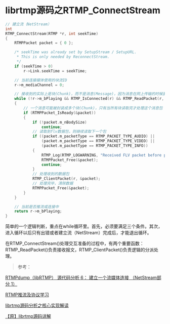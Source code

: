 # librtmp源码之RTMP_ConnectStream

```c
// 建立流（NetStream）
int
RTMP_ConnectStream(RTMP *r, int seekTime)
{
    RTMPPacket packet = { 0 };

    /* seekTime was already set by SetupStream / SetupURL.
     * This is only needed by ReconnectStream.
     */
    if (seekTime > 0)
        r->Link.seekTime = seekTime;

    // 当前连接媒体使用的块流ID
    r->m_mediaChannel = 0;

    // 接收到的实际上是块(Chunk)，而不是消息(Message)，因为消息在网上传输的时候要分割成块.
    while (!r->m_bPlaying && RTMP_IsConnected(r) && RTMP_ReadPacket(r, &packet))
    {
        // 一个消息可能被封装成多个块(Chunk)，只有当所有块读取完才处理这个消息包
        if (RTMPPacket_IsReady(&packet))
        {
            if (!packet.m_nBodySize)
                continue;
            // 读取到flv数据包，则继续读取下一个包
            if ((packet.m_packetType == RTMP_PACKET_TYPE_AUDIO) ||
                (packet.m_packetType == RTMP_PACKET_TYPE_VIDEO) ||
                (packet.m_packetType == RTMP_PACKET_TYPE_INFO))
            {
                RTMP_Log(RTMP_LOGWARNING, "Received FLV packet before play()! Ignoring.");
                RTMPPacket_Free(&packet);
                continue;
            }
            // 处理收到的数据包
            RTMP_ClientPacket(r, &packet);
            // 处理完毕，清除数据
            RTMPPacket_Free(&packet);
        }
    }

    // 当前是否推流或连接中
    return r->m_bPlaying;
}
```

简单的一个逻辑判断，重点在while循环里。首先，必须要满足三个条件。其次，进入循环以后只有出错或者建立流（NetStream）完成后，才能退出循环。 

在RTMP_ConnectStream()处理交互准备的过程中，有两个重要函数：RTMP_ReadPacket()负责接收报文，RTMP_ClientPacket()负责逻辑的分派处理。

>参考：

[RTMPdump（libRTMP） 源代码分析 6： 建立一个流媒体连接 （NetStream部分 1）](https://blog.csdn.net/leixiaohua1020/article/details/12957877)

[RTMP推流及协议学习](https://blog.csdn.net/huangyimo/article/details/83858620)

[librtmp源码分析之核心实现解读](https://www.jianshu.com/p/05b1e5d70c06)

[【原】librtmp源码详解](https://www.cnblogs.com/Kingfans/p/7064902.html)